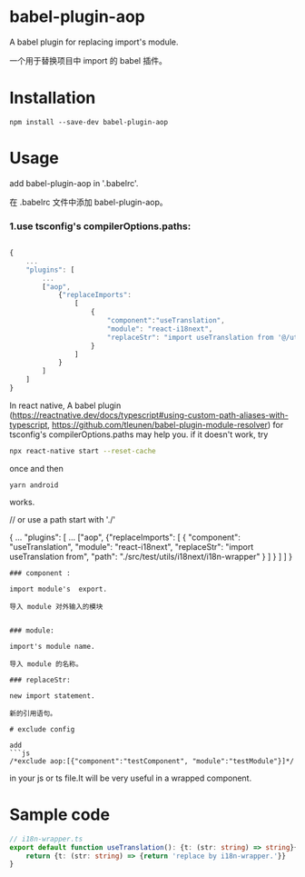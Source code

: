 # babel-plugin-aop
A babel plugin for replacing import's module.

一个用于替换项目中 import 的 babel 插件。

# Installation

    npm install --save-dev babel-plugin-aop

# Usage

add babel-plugin-aop in '.babelrc'.

在 .babelrc 文件中添加 babel-plugin-aop。

### 1.use tsconfig's compilerOptions.paths:

```js

{
    ...
    "plugins": [
        ...
        ["aop",
            {"replaceImports":
                [
                    {
                        "component":"useTranslation",
                        "module": "react-i18next",
                        "replaceStr": "import useTranslation from '@/utils/i18next/i18n-wrapper';"
                    }
                ]
            }
        ]
    ]
}
```
In react native, A babel plugin (https://reactnative.dev/docs/typescript#using-custom-path-aliases-with-typescript, https://github.com/tleunen/babel-plugin-module-resolver) for tsconfig's compilerOptions.paths may help you. if it doesn't work, try

```sh
npx react-native start --reset-cache
```

once and then

    yarn android

works.

// or use a path start with './'

{
    ...
    "plugins": [
        ...
        ["aop", 
            {"replaceImports": 
                [
                    {
                        "component": "useTranslation",
                        "module": "react-i18next",
                        "replaceStr": "import useTranslation from",
                        "path": "./src/test/utils/i18next/i18n-wrapper"
                    }
                ]
            }
        ]
    ]
}
```
### component : 

import module's  export.

导入 module 对外输入的模块


### module: 

import's module name.

导入 module 的名称。

### replaceStr: 

new import statement.

新的引用语句。

# exclude config

add 
```js
/*exclude aop:[{"component":"testComponent", "module":"testModule"}]*/
```
in your js or ts file.It will be very useful in a wrapped component.
# Sample code

```ts
// i18n-wrapper.ts
export default function useTranslation(): {t: (str: string) => string}{
    return {t: (str: string) => {return 'replace by i18n-wrapper.'}}
}
```
